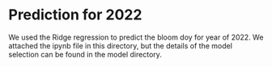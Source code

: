 Prediction for 2022
=======

We used the Ridge regression to predict the bloom doy for year of 2022.
We attached the ipynb file in this directory, but the details of the model selection can be found in the model directory.

